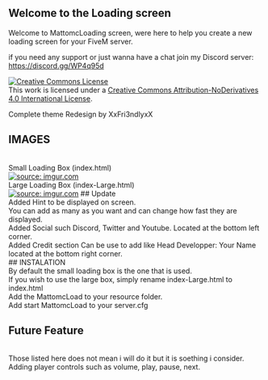 ## Welcome to the Loading screen

Welcome to MattomcLoading screen, were here to help you create a new loading screen for your FiveM server.

if you need any support or just wanna have a chat join my Discord server:
https://discord.gg/WP4q95d

<a rel="license" href="http://creativecommons.org/licenses/by-nd/4.0/"><img alt="Creative Commons License" style="border-width:0" src="https://i.creativecommons.org/l/by-nd/4.0/88x31.png" /></a><br />This work is licensed under a <a rel="license" href="http://creativecommons.org/licenses/by-nd/4.0/">Creative Commons Attribution-NoDerivatives 4.0 International License</a>.

Complete theme Redesign by XxFri3ndlyxX
<br>
## IMAGES
<br>
Small Loading Box (index.html)
<br>
<a href="https://imgur.com/Sop7Wti"><img src="https://i.imgur.com/Sop7Wti.jpg" title="source: imgur.com" /></a>
<br>
Large Loading Box (index-Large.html)
<br>
<a href="https://imgur.com/QUp1cAN"><img src="https://i.imgur.com/QUp1cAN.jpg" title="source: imgur.com" /></a>
## Update
<br>
Added Hint to be displayed on screen.
<br>
You can add as many as you want and can change how fast they are displayed.
<br>
Added Social such Discord, Twitter and Youtube. Located at the bottom left corner.
<br>
Added Credit section Can be use to add like Head Developper: Your Name located at the bottom right corner.
<br>
## INSTALATION
<br>
By default the small loading box is the one that is used.
<br>
If you wish to use the large box, simply rename index-Large.html to index.html
<br>
Add the MattomcLoad to your resource folder.
<br>
Add start MattomcLoad to your server.cfg

## Future Feature
<br>
Those listed here does not mean i will do it but it is soething i consider.
<br>
Adding player controls such as volume, play, pause, next.
